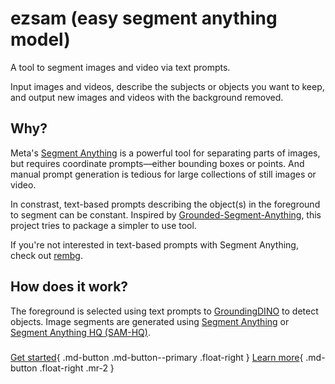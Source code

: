 # ezsam (easy segment anything model)

A tool to segment images and video via text prompts.

Input images and videos, describe the subjects or objects you want to keep, and output new images and videos with the background removed.

## Why?

Meta's [Segment Anything](https://github.com/facebookresearch/segment-anything) is a powerful tool for separating parts of images,
but requires coordinate prompts&mdash;either bounding boxes or points.
And manual prompt generation is tedious for large collections of still images or video.

In constrast, text-based prompts describing the object(s) in the foreground to segment can be constant.
Inspired by [Grounded-Segment-Anything](https://github.com/IDEA-Research/Grounded-Segment-Anything),
this project tries to package a simpler to use tool.

If you're not interested in text-based prompts with Segment Anything, 
check out [rembg](https://github.com/danielgatis/rembg).

## How does it work?

The foreground is selected using text prompts to [GroundingDINO](https://github.com/IDEA-Research/GroundingDINO) to detect objects.
Image segments are generated using [Segment Anything](https://github.com/facebookresearch/segment-anything) 
or [Segment Anything HQ (SAM-HQ)](https://github.com/SysCV/SAM-HQ).

#####

[Get started](install.md){ .md-button .md-button--primary .float-right }
[Learn more](usage.md){ .md-button .float-right .mr-2 }

###